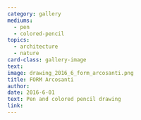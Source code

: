 ```yaml
---
category: gallery
mediums:
  - pen
  - colored-pencil
topics:
  - architecture
  - nature
card-class: gallery-image
text:
image: drawing_2016_6_form_arcosanti.png
title: FORM Arcosanti
author:
date: 2016-6-01
text: Pen and colored pencil drawing
link:
---
```

